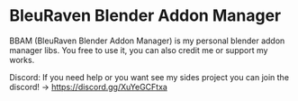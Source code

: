 # BleuRaven Blender Addon Manager
BBAM (BleuRaven Blender Addon Manager) is my personal blender addon manager libs. 
You free to use it, you can also credit me or support my works.

Discord:
If you need help or you want see my sides project you can join the discord!
-> https://discord.gg/XuYeGCFtxa

